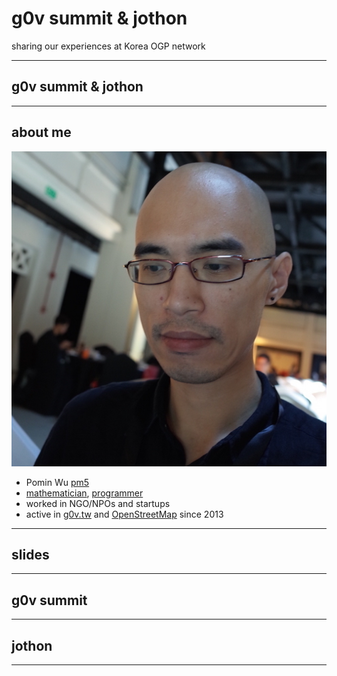 # g0v summit & jothon

sharing our experiences at Korea OGP network

---

## g0v summit & jothon

---

## about me

![Pomin Wu](pictures/headshot.jpg)

* Pomin Wu [pm5](https://twitter.com/pm5)
* [mathematician](https://arxiv.org/search/math?query=Wu%2C+Pomin&searchtype=author&abstracts=show&order=-announced_date_first&size=50), [programmer](https://github.com/pm5)
* worked in NGO/NPOs and startups
* active in [g0v.tw](https://g0v.tw) and [OpenStreetMap](https://osm.org) since 2013

---

## slides

---

## g0v summit

---

## jothon

---
